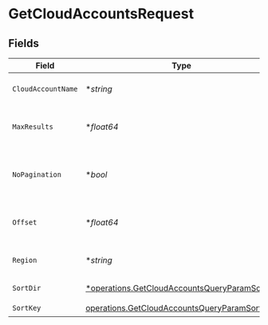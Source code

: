 # GetCloudAccountsRequest


## Fields

| Field                                                                                                                | Type                                                                                                                 | Required                                                                                                             | Description                                                                                                          |
| -------------------------------------------------------------------------------------------------------------------- | -------------------------------------------------------------------------------------------------------------------- | -------------------------------------------------------------------------------------------------------------------- | -------------------------------------------------------------------------------------------------------------------- |
| `CloudAccountName`                                                                                                   | **string*                                                                                                            | :heavy_minus_sign:                                                                                                   | Filter cloud accounts by name                                                                                        |
| `MaxResults`                                                                                                         | **float64*                                                                                                           | :heavy_minus_sign:                                                                                                   | The number of entries to return (pagination)                                                                         |
| `NoPagination`                                                                                                       | **bool*                                                                                                              | :heavy_minus_sign:                                                                                                   | When true, the pagination params will be ignored                                                                     |
| `Offset`                                                                                                             | **float64*                                                                                                           | :heavy_minus_sign:                                                                                                   | Return entries from this offset (pagination)                                                                         |
| `Region`                                                                                                             | **string*                                                                                                            | :heavy_minus_sign:                                                                                                   | Filter cloud accounts by region                                                                                      |
| `SortDir`                                                                                                            | [*operations.GetCloudAccountsQueryParamSortDir](../../../pkg/models/operations/getcloudaccountsqueryparamsortdir.md) | :heavy_minus_sign:                                                                                                   | sorting direction                                                                                                    |
| `SortKey`                                                                                                            | [operations.GetCloudAccountsQueryParamSortKey](../../../pkg/models/operations/getcloudaccountsqueryparamsortkey.md)  | :heavy_check_mark:                                                                                                   | sort key                                                                                                             |